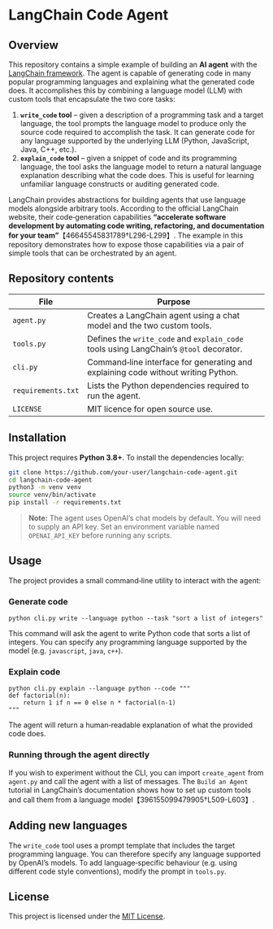 # LangChain Code Agent

## Overview

This repository contains a simple example of building an **AI agent** with the
[LangChain framework](https://www.langchain.com/).  The agent is capable of
generating code in many popular programming languages and explaining what the
generated code does.  It accomplishes this by combining a language model (LLM)
with custom tools that encapsulate the two core tasks:

1. **`write_code` tool** – given a description of a programming task and a target
   language, the tool prompts the language model to produce only the source
   code required to accomplish the task.  It can generate code for any
   language supported by the underlying LLM (Python, JavaScript, Java, C++,
   etc.).
2. **`explain_code` tool** – given a snippet of code and its programming
   language, the tool asks the language model to return a natural language
   explanation describing what the code does.  This is useful for learning
   unfamiliar language constructs or auditing generated code.

LangChain provides abstractions for building agents that use language models
alongside arbitrary tools.  According to the official LangChain website,
their code‑generation capabilities **“accelerate software development by
automating code writing, refactoring, and documentation for your team”**【46645545831789†L296-L299】.
The example in this repository demonstrates how to expose those capabilities via
a pair of simple tools that can be orchestrated by an agent.

## Repository contents

| File                    | Purpose                                                   |
|------------------------|-----------------------------------------------------------|
| `agent.py`             | Creates a LangChain agent using a chat model and the two custom tools. |
| `tools.py`             | Defines the `write_code` and `explain_code` tools using LangChain’s `@tool` decorator. |
| `cli.py`               | Command‑line interface for generating and explaining code without writing Python. |
| `requirements.txt`     | Lists the Python dependencies required to run the agent. |
| `LICENSE`              | MIT licence for open source use.                          |

## Installation

This project requires **Python 3.8+**.  To install the dependencies locally:

```bash
git clone https://github.com/your-user/langchain-code-agent.git
cd langchain-code-agent
python3 -m venv venv
source venv/bin/activate
pip install -r requirements.txt
```

> **Note:** The agent uses OpenAI’s chat models by default.  You will need
> to supply an API key.  Set an environment variable named
> `OPENAI_API_KEY` before running any scripts.

## Usage

The project provides a small command‑line utility to interact with the
agent:

### Generate code

```
python cli.py write --language python --task "sort a list of integers"
```

This command will ask the agent to write Python code that sorts a list of
integers.  You can specify any programming language supported by the model
(e.g. `javascript`, `java`, `c++`).

### Explain code

```
python cli.py explain --language python --code """
def factorial(n):
    return 1 if n == 0 else n * factorial(n-1)
"""
```

The agent will return a human‑readable explanation of what the provided code
does.

### Running through the agent directly

If you wish to experiment without the CLI, you can import `create_agent`
from `agent.py` and call the agent with a list of messages.  The
`Build an Agent` tutorial in LangChain’s documentation shows how to set up
custom tools and call them from a language model【396155099479905†L509-L603】.

## Adding new languages

The `write_code` tool uses a prompt template that includes the target
programming language.  You can therefore specify any language supported by
OpenAI’s models.  To add language‑specific behaviour (e.g. using different
code style conventions), modify the prompt in `tools.py`.

## License

This project is licensed under the [MIT License](LICENSE).

